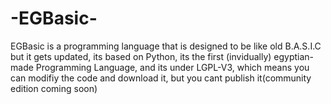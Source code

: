 # -EGBasic-
EGBasic is a programming language that is designed to be like old B.A.S.I.C but it gets updated, its based on Python, its the first (invidually) egyptian-made Programming Language, and its under LGPL-V3, which means you can modifiy the code and download it, but  you cant publish it(community edition coming soon)
